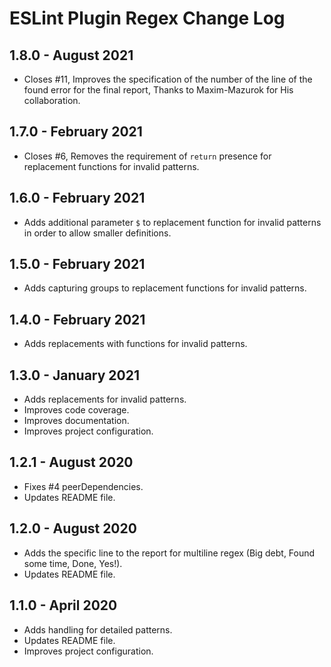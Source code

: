 # ESLint Plugin Regex Change Log

## 1.8.0 - August 2021

* Closes #11, Improves the specification of the number of the line of the found error for the final report, Thanks to Maxim-Mazurok for His collaboration.

## 1.7.0 - February 2021

* Closes #6, Removes the requirement of `return` presence for replacement functions for invalid patterns.

## 1.6.0 - February 2021

* Adds additional parameter `$` to replacement function for invalid patterns in order to allow smaller definitions.

## 1.5.0 - February 2021

* Adds capturing groups to replacement functions for invalid patterns.

## 1.4.0 - February 2021

* Adds replacements with functions for invalid patterns.

## 1.3.0 - January 2021

* Adds replacements for invalid patterns.
* Improves code coverage.
* Improves documentation.
* Improves project configuration.

## 1.2.1 - August 2020

* Fixes #4 peerDependencies.
* Updates README file.

## 1.2.0 - August 2020

* Adds the specific line to the report for multiline regex (Big debt, Found some time, Done, Yes!).
* Updates README file.

## 1.1.0 - April 2020

* Adds handling for detailed patterns.
* Updates README file.
* Improves project configuration.
